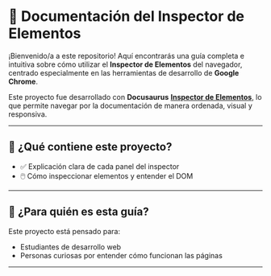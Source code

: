 # 📘 Documentación del Inspector de Elementos

¡Bienvenido/a a este repositorio! Aquí encontrarás una guía completa e intuitiva sobre cómo utilizar el **Inspector de Elementos** del navegador, centrado especialmente en las herramientas de desarrollo de **Google Chrome**.

Este proyecto fue desarrollado con **Docusaurus** [**Inspector de Elementos**](https://ccanchillo.github.io/Doc.Inspeccionar/), lo que permite navegar por la documentación de manera ordenada, visual y responsiva.

---

## 🚀 ¿Qué contiene este proyecto?

- ✅ Explicación clara de cada panel del inspector
- 🖱️ Cómo inspeccionar elementos y entender el DOM

---


## 🧠 ¿Para quién es esta guía?

Este proyecto está pensado para:

- Estudiantes de desarrollo web
- Personas curiosas por entender cómo funcionan las páginas

---
